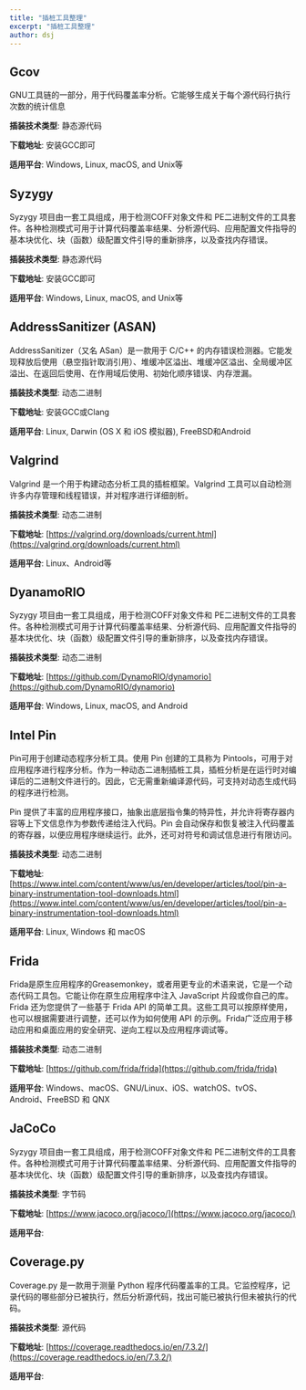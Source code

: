 ```yaml
---
title: "插桩工具整理"
excerpt: "插桩工具整理"
author: dsj
---
```


## Gcov

GNU工具链的一部分，用于代码覆盖率分析。它能够生成关于每个源代码行执行次数的统计信息

**插装技术类型**: 静态源代码

**下载地址**: 安装GCC即可

**适用平台**: Windows, Linux, macOS, and Unix等

## Syzygy

Syzygy 项目由一套工具组成，用于检测COFF对象文件和 PE二进制文件的工具套件。各种检测模式可用于计算代码覆盖率结果、分析源代码、应用配置文件指导的基本块优化、块（函数）级配置文件引导的重新排序，以及查找内存错误。

**插装技术类型**: 静态源代码

**下载地址**: 安装GCC即可

**适用平台**: Windows, Linux, macOS, and Unix等

## AddressSanitizer (ASAN)

AddressSanitizer（又名 ASan）是一款用于 C/C++ 的内存错误检测器。它能发现释放后使用（悬空指针取消引用）、堆缓冲区溢出、堆缓冲区溢出、全局缓冲区溢出、在返回后使用、在作用域后使用、初始化顺序错误、内存泄漏。

**插装技术类型**: 动态二进制

**下载地址**: 安装GCC或Clang

**适用平台**:  Linux, Darwin (OS X 和 iOS 模拟器), FreeBSD和Android

## Valgrind

Valgrind 是一个用于构建动态分析工具的插桩框架。Valgrind 工具可以自动检测许多内存管理和线程错误，并对程序进行详细剖析。

**插装技术类型**: 动态二进制

**下载地址**: [https://valgrind.org/downloads/current.html](https://valgrind.org/downloads/current.html)

**适用平台**: Linux、Android等

## DyanamoRIO

Syzygy 项目由一套工具组成，用于检测COFF对象文件和 PE二进制文件的工具套件。各种检测模式可用于计算代码覆盖率结果、分析源代码、应用配置文件指导的基本块优化、块（函数）级配置文件引导的重新排序，以及查找内存错误。

**插装技术类型**: 动态二进制

**下载地址**: [https://github.com/DynamoRIO/dynamorio](https://github.com/DynamoRIO/dynamorio)

**适用平台**: Windows, Linux, macOS, and Android

## Intel Pin

Pin可用于创建动态程序分析工具。使用 Pin 创建的工具称为 Pintools，可用于对应用程序进行程序分析。作为一种动态二进制插桩工具，插桩分析是在运行时对编译后的二进制文件进行的。因此，它无需重新编译源代码，可支持对动态生成代码的程序进行检测。

Pin 提供了丰富的应用程序接口，抽象出底层指令集的特异性，并允许将寄存器内容等上下文信息作为参数传递给注入代码。Pin 会自动保存和恢复被注入代码覆盖的寄存器，以便应用程序继续运行。此外，还可对符号和调试信息进行有限访问。 

**插装技术类型**: 动态二进制

**下载地址**: [https://www.intel.com/content/www/us/en/developer/articles/tool/pin-a-binary-instrumentation-tool-downloads.html](https://www.intel.com/content/www/us/en/developer/articles/tool/pin-a-binary-instrumentation-tool-downloads.html)

**适用平台**: Linux, Windows 和 macOS 

## Frida

Frida是原生应用程序的Greasemonkey，或者用更专业的术语来说，它是一个动态代码工具包。它能让你在原生应用程序中注入 JavaScript 片段或你自己的库。Frida 还为您提供了一些基于 Frida API 的简单工具。这些工具可以按原样使用，也可以根据需要进行调整，还可以作为如何使用 API 的示例。Frida广泛应用于移动应用和桌面应用的安全研究、逆向工程以及应用程序调试等。

**插装技术类型**: 动态二进制

**下载地址**: [https://github.com/frida/frida](https://github.com/frida/frida)

**适用平台**: Windows、macOS、GNU/Linux、iOS、watchOS、tvOS、Android、FreeBSD 和 QNX 

## JaCoCo

Syzygy 项目由一套工具组成，用于检测COFF对象文件和 PE二进制文件的工具套件。各种检测模式可用于计算代码覆盖率结果、分析源代码、应用配置文件指导的基本块优化、块（函数）级配置文件引导的重新排序，以及查找内存错误。

**插装技术类型**: 字节码

**下载地址**: [https://www.jacoco.org/jacoco/](https://www.jacoco.org/jacoco/)

**适用平台**: 

## Coverage.py

Coverage.py 是一款用于测量 Python 程序代码覆盖率的工具。它监控程序，记录代码的哪些部分已被执行，然后分析源代码，找出可能已被执行但未被执行的代码。 

**插装技术类型**: 源代码

**下载地址**: [https://coverage.readthedocs.io/en/7.3.2/](https://coverage.readthedocs.io/en/7.3.2/)

**适用平台**: